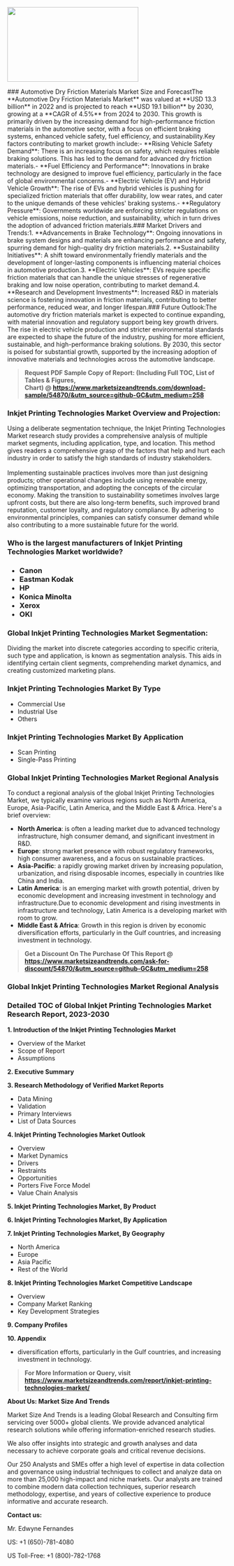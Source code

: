 <p><img class="alignnone size-medium wp-image-20088" src="https://ffe5etoiles.com/wp-content/uploads/2024/12/MST1-300x171.png" alt="" width="300" height="171" /></p>### Automotive Dry Friction Materials Market Size and ForecastThe **Automotive Dry Friction Materials Market** was valued at **USD 13.3 billion** in 2022 and is projected to reach **USD 19.1 billion** by 2030, growing at a **CAGR of 4.5%** from 2024 to 2030. This growth is primarily driven by the increasing demand for high-performance friction materials in the automotive sector, with a focus on efficient braking systems, enhanced vehicle safety, fuel efficiency, and sustainability.Key factors contributing to market growth include:- **Rising Vehicle Safety Demand**: There is an increasing focus on safety, which requires reliable braking solutions. This has led to the demand for advanced dry friction materials.- **Fuel Efficiency and Performance**: Innovations in brake technology are designed to improve fuel efficiency, particularly in the face of global environmental concerns.- **Electric Vehicle (EV) and Hybrid Vehicle Growth**: The rise of EVs and hybrid vehicles is pushing for specialized friction materials that offer durability, low wear rates, and cater to the unique demands of these vehicles' braking systems.- **Regulatory Pressure**: Governments worldwide are enforcing stricter regulations on vehicle emissions, noise reduction, and sustainability, which in turn drives the adoption of advanced friction materials.### Market Drivers and Trends:1. **Advancements in Brake Technology**: Ongoing innovations in brake system designs and materials are enhancing performance and safety, spurring demand for high-quality dry friction materials.2. **Sustainability Initiatives**: A shift toward environmentally friendly materials and the development of longer-lasting components is influencing material choices in automotive production.3. **Electric Vehicles**: EVs require specific friction materials that can handle the unique stresses of regenerative braking and low noise operation, contributing to market demand.4. **Research and Development Investments**: Increased R&D in materials science is fostering innovation in friction materials, contributing to better performance, reduced wear, and longer lifespan.### Future Outlook:The automotive dry friction materials market is expected to continue expanding, with material innovation and regulatory support being key growth drivers. The rise in electric vehicle production and stricter environmental standards are expected to shape the future of the industry, pushing for more efficient, sustainable, and high-performance braking solutions. By 2030, this sector is poised for substantial growth, supported by the increasing adoption of innovative materials and technologies across the automotive landscape.</p><blockquote id="" class=""><strong>Request PDF Sample Copy of Report: (Including Full TOC, List of Tables &amp; Figures, Chart)&nbsp;@&nbsp;<strong><a href="https://www.marketsizeandtrends.com/download-sample/54870/&utm_source=github-GC&utm_medium=258" target="_blank">https://www.marketsizeandtrends.com/download-sample/54870/&utm_source=github-GC&utm_medium=258</a></strong></strong></blockquote><h3 id="" class="">Inkjet Printing Technologies Market&nbsp;Overview and Projection:</h3><p id="" class="">Using a deliberate segmentation technique, the Inkjet Printing Technologies Market research study provides a comprehensive analysis of multiple market segments, including application, type, and location. This method gives readers a comprehensive grasp of the factors that help and hurt each industry in order to satisfy the high standards of industry stakeholders. <br /> <br />Implementing sustainable practices involves more than just designing products; other operational changes include using renewable energy, optimizing transportation, and adopting the concepts of the circular economy. Making the transition to sustainability sometimes involves large upfront costs, but there are also long-term benefits, such improved brand reputation, customer loyalty, and regulatory compliance. By adhering to environmental principles, companies can satisfy consumer demand while also contributing to a more sustainable future for the world.</p><h3 id="" class="">Who is the largest manufacturers of&nbsp;Inkjet Printing Technologies Market worldwide?</h3><h3 class=""><p><ul><li>Canon </li><li> Eastman Kodak </li><li> HP </li><li> Konica Minolta </li><li> Xerox </li><li> OKI</li></ul></p></h3><h3 id="" class="">Global&nbsp;Inkjet Printing Technologies Market Segmentation:</h3><p id="" class="">Dividing the market into discrete categories according to specific criteria, such type and application, is known as segmentation analysis. This aids in identifying certain client segments, comprehending market dynamics, and creating customized marketing plans.</p><h3 id="" class="">Inkjet Printing Technologies Market&nbsp;By Type</h3><p><p><ul><li>Commercial Use </li><li> Industrial Use </li><li> Others</p></li></ul></p></p><h3 id="" class="">Inkjet Printing Technologies Market&nbsp;By Application</h3><p class=""><p><ul><li>Scan Printing </li><li> Single-Pass Printing</li></ul></p></p><h3 id="" class="">Global Inkjet Printing Technologies Market Regional Analysis</h3><p id="" class="">To conduct a regional analysis of the global Inkjet Printing Technologies Market, we typically examine various regions such as North America, Europe, Asia-Pacific, Latin America, and the Middle East &amp; Africa. Here's a brief overview:</p><ul><li><strong>North America</strong>: is often a leading market due to advanced technology infrastructure, high consumer demand, and significant investment in R&amp;D.</li><li><strong>Europe</strong>: strong market presence with robust regulatory frameworks, high consumer awareness, and a focus on sustainable practices.</li><li><strong>Asia-Pacific</strong>: a rapidly growing market driven by increasing population, urbanization, and rising disposable incomes, especially in countries like China and India.</li><li><strong>Latin America</strong>: is an emerging market with growth potential, driven by economic development and increasing investment in technology and infrastructure.Due to economic development and rising investments in infrastructure and technology, Latin America is a developing market with room to grow.</li><li><strong>Middle East &amp; Africa</strong>: Growth in this region is driven by economic diversification efforts, particularly in the Gulf countries, and increasing investment in technology.</li></ul><blockquote id="" class=""><strong>Get a Discount On The Purchase Of This Report @ <strong><a href="https://www.marketsizeandtrends.com/ask-for-discount/54870/&utm_source=github-GC&utm_medium=258" target="_blank">https://www.marketsizeandtrends.com/ask-for-discount/54870/&utm_source=github-GC&utm_medium=258</a></strong></strong></blockquote><h3 id="" class="">Global Inkjet Printing Technologies Market Regional Analysis</h3><h3 id="" class="">Detailed TOC of Global Inkjet Printing Technologies Market Research Report, 2023-2030</h3><p id="" class=""><strong>1. Introduction of the Inkjet Printing Technologies Market</strong></p><ul><li>Overview of the Market</li><li>Scope of Report</li><li>Assumptions</li></ul><p id="" class=""><strong>2. Executive Summary</strong></p><p id="" class=""><strong>3. Research Methodology of Verified Market Reports</strong></p><ul><li>Data Mining</li><li>Validation</li><li>Primary Interviews</li><li>List of Data Sources</li></ul><p id="" class=""><strong>4. Inkjet Printing Technologies Market Outlook</strong></p><ul><li>Overview</li><li>Market Dynamics</li><li>Drivers</li><li>Restraints</li><li>Opportunities</li><li>Porters Five Force Model</li><li>Value Chain Analysis</li></ul><p id="" class=""><strong>5. Inkjet Printing Technologies Market, By Product</strong></p><p id="" class=""><strong>6. Inkjet Printing Technologies Market, By Application</strong></p><p id="" class=""><strong>7. Inkjet Printing Technologies Market, By Geography</strong></p><ul><li>North America</li><li>Europe</li><li>Asia Pacific</li><li>Rest of the World</li></ul><p id="" class=""><strong>8. Inkjet Printing Technologies Market Competitive Landscape</strong></p><ul><li>Overview</li><li>Company Market Ranking</li><li>Key Development Strategies</li></ul><p id="" class=""><strong>9. Company Profiles</strong></p><p id="" class=""><strong>10. Appendix</strong></p><ul><li>diversification efforts, particularly in the Gulf countries, and increasing investment in technology.</li></ul><blockquote id="" class=""><strong>For More Information or Query, visit <strong><strong><a href="https://www.marketsizeandtrends.com/report/inkjet-printing-technologies-market/" target="_blank">https://www.marketsizeandtrends.com/report/inkjet-printing-technologies-market/</a></strong></strong></strong></blockquote><p id="" class=""><strong>About Us: Market Size And Trends</strong></p><p id="" class="">Market Size And Trends is a leading Global Research and Consulting firm servicing over 5000+ global clients. We provide advanced analytical research solutions while offering information-enriched research studies.</p><p id="" class="">We also offer insights into strategic and growth analyses and data necessary to achieve corporate goals and critical revenue decisions.</p><p id="" class="">Our 250 Analysts and SMEs offer a high level of expertise in data collection and governance using industrial techniques to collect and analyze data on more than 25,000 high-impact and niche markets. Our analysts are trained to combine modern data collection techniques, superior research methodology, expertise, and years of collective experience to produce informative and accurate research.</p><p id="" class=""><strong>Contact us:</strong></p><p id="" class="">Mr. Edwyne Fernandes</p><p id="" class="">US: +1 (650)-781-4080</p><p id="" class="">US Toll-Free: +1 (800)-782-1768</p>
